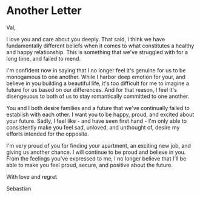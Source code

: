 # Another Letter

Val, 

I love you and care about you deeply. That said, I think we have fundamentally different beliefs when it comes to what constitutes a healthy and happy relationship. This is something that we've struggled with for a long time, and failed to mend.

I'm confident now in saying that I no longer feel it's genuine for us to be monogamous to one another. While I harbor deep emotion for your, and believe in you building a beautiful life, it's too difficult for me to imagine a future for us based on our differences. And for that reason, I feel it's disengeuous to both of us to stay romantically committed to one another.

You and I both desire families and a future that we've continually failed to establish with each other. I want you to be happy, proud, and excited about your future. Sadly, I feel like - and have seen first hand - I'm only able to consistently make you feel sad, unloved, and unthought of, desire my efforts intended for the opposite.

I'm very proud of you for finding your apartment, an exciting new job, and giving us another chance. I will continue to be proud and believe in you. From the feelings you've expressed to me, I no longer believe that I'll be able to make you feel proud, secure, and positive about the future.

With love and regret

Sebastian